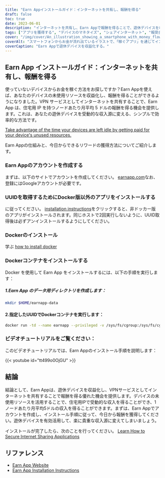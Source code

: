 ```yaml
---
title: "Earn Appインストールガイド：インターネットを共有し、報酬を得る"
draft: false
toc: true
date: 2023-06-01
description: "インターネットを共有し、Earn Appで報酬を得ることで、遊休デバイスを収益化する方法を発見してください。"
tags: ["アプリを獲得する", "デバイスのマネタイズ", "シェアインターネット", "報奨金を得る", "パッシブインカム", "デバイスリソース", "VPNサービス", "レジデンシャルIP", "アイドルデバイス", "儲け付くで", "インターネット共有", "アプリをインストールする", "ドッカーインストール", "ドッカーコンテナ", "アプリのチュートリアル", "アプリで稼ぐサイト", "インストレーションインストラクション", "アプリのアカウントを獲得する", "非ドッカー版", "ユーユーアイディー", "ドッカーをインストールする", "ドッカーコンテナインストール", "ビデオチュートリアル", "アプリのリファレンスを獲得する", "アプリのサイトリンク", "アプリをインストールする手順"]
cover: "/img/cover/An_illustration_showing_a_smartphone_with_money_flowing_out.png"
coverAlt: "スマートフォンからお金が流れ出ているイラストで、「稼ぐアプリ」を通じてインターネット上のリソースを共有し、報酬を得るというコンセプトを表現しています。"
coverCaption: "Earn Appで遊休デバイスを収益化する。"
---
```


## Earn App インストールガイド：インターネットを共有し、報酬を得る

使っていないデバイスからお金を稼ぐ方法をお探しですか？Earn Appを使えば、あなたのデバイスの未使用リソースを収益化し、報酬を得ることができるようになりました。VPN サービスとしてインターネットを共有することで、Earn App は、住宅用 IP を持つノードあたり月平均 5 ドルの報酬を得る機会を提供します。これは、あなたの遊休デバイスを受動的な収入源に変える、シンプルで効率的な方法です。

[Take advantage of the time your devices are left idle by getting paid for your device's unused resources.](https://earnapp.com/i/GCL9QzB5)

Earn Appの仕組みと、今日からできるリワードの獲得方法についてご紹介します。

### Earn Appのアカウントを作成する
まずは、以下のサイトでアカウントを作成してください。 [earnapp.com](https://earnapp.com/i/GCL9QzB5)なお、登録にはGoogleアカウントが必要です。

### UUIDを取得するためにDocker版以外のアプリをインストールする
に従ってください。 [installation instructions](https://help.earnapp.com/hc/en-us/articles/10261224561553-Installation-instructions)をクリックすると、非ドッカー版のアプリがインストールされます。同じホストで2回実行しないように、UUID取得後は必ずアンインストールするようにしてください。

### Dockerのインストール

学ぶ [how to install docker](https://simeononsecurity.ch/other/creating-profitable-low-powered-crypto-miners/#installing-docker)

### Dockerコンテナをインストールする
Docker を使用して Earn App をインストールするには、以下の手順を実行します：

##### 1.Earn App のデータ用ディレクトリを作成します：

```bash
mkdir $HOME/earnapp-data
```

#### 2.指定したUUIDでDockerコンテナを実行します：

```bash
docker run -td --name earnapp --privileged -v /sys/fs/cgroup:/sys/fs/cgroup:ro -v $HOME/earnapp-data:/etc/earnapp -e "EARNAPP_UUID"="" -e 'PUID'='99' -e 'PGID'='100' --name earnapp fazalfarhan01/earnapp:lite
```

### ビデオチュートリアルをご覧ください：
このビデオチュートリアルでは、Earn Appのインストール手順を説明します：

{{< youtube id="tt499o0OjGU" >}}


## 結論

結論として、Earn Appは、遊休デバイスを収益化し、VPNサービスとしてインターネットを共有することで報酬を得る優れた機会を提供します。デバイスの未使用リソースを活用することで、住宅用IPで受動的な収入を得ることができ、1ノードあたり月平均5ドルの収入を得ることができます。まずは、Earn Appでアカウントを作成し、インストール手順に従って、今日から報酬を獲得してください。遊休デバイスを有効活用して、楽に貴重な収入源に変えてしまいましょう。

インストールが完了したら、次のことを行ってください。 [Learn How to Secure Internet Sharing Applications](https://simeononsecurity.ch/other/how-to-secure-internet-sharing-applications/)

## リファレンス

- [Earn App Website](https://earnapp.com)
- [Earn App Installation Instructions](https://help.earnapp.com)